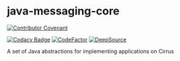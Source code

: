 # java-messaging-core

[![Contributor Covenant](https://img.shields.io/badge/Contributor%20Covenant-2.1-4baaaa.svg)](code_of_conduct.md)

[![Codacy Badge](https://app.codacy.com/project/badge/Grade/aa6f629d7b8f4f57bf3e03c5d920e76b)](https://www.codacy.com/gh/project-cirrus/java-messaging-core/dashboard?utm_source=github.com&amp;utm_medium=referral&amp;utm_content=project-cirrus/java-messaging-core&amp;utm_campaign=Badge_Grade)
[![CodeFactor](https://www.codefactor.io/repository/github/project-cirrus/java-messaging-core/badge)](https://www.codefactor.io/repository/github/project-cirrus/cirrus-java-messaging-core)
[![DeepSource](https://deepsource.io/gh/project-cirrus/java-messaging-core.svg/?label=active+issues&show_trend=true)](https://deepsource.io/gh/project-cirrus/cirrus-java-messaging-core/?ref=repository-badge)

A set of Java abstractions for implementing applications on Cirrus
